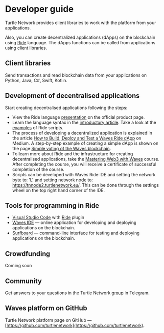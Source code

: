# Developer guide

Turtle Network provides client libraries to work with the platform from your applications.

Also, you can create decentralized applications (dApps) on the blockchain using [Ride](/developers/ride) language. The dApps functions can be called from applications using client libraries.

## Client libraries

Send transactions and read blockchain data from your applications on Python, Java, C#, Swift, Kotlin.

## Development of decentralised applications

Start creating decentralised applications following the steps:

- View the Ride language [presentation](https://wavesplatform.com/technology/ride) on the official product page.
- Learn the language syntax in the [introductory article](/en/ride/getting-started). Take a look at the [examples](https://github.com/wavesplatform/ride-examples) of Ride scripts.
- The process of developing a decentralized application is explained in the article [How to Build, Deploy and Test a Waves Ride dApp](https://blog.wavesplatform.com/how-to-build-deploy-and-test-a-waves-ride-dapp-785311f58c2) on Medium. A step-by-step example of creating a simple dApp is shown on the page [Simple voting of the Waves blockchain](/en/building-apps/smart-contracts/simple-voting-on-the-waves-blockchain).
- To learn more about Ride and the infrastructure for creating decentralised applications, take the [Mastering Web3 with Waves](https://stepik.org/course/54415/promo) course. After completing the course, you will receive a certificate of successful completion of the course.
- Scripts can be developed with Waves Ride IDE and setting the network byte to: 'L' and setting network node to: https://tnnode2.turtlenetwork.eu/. This can be done through the settings wheel on the top right hand corner of the IDE.

## Tools for programming in Ride

- [Visual Studio Code](https://code.visualstudio.com/) with [Ride](https://github.com/wavesplatform/ride-vscode) plugin
- [Waves IDE](https://ide.wavesplatform.com/) — online application for developing and deploying applications on the blockchain.
- [Surfboard](https://github.com/wavesplatform/Surfboard) — command-line interface for testing and deploying applications on the blockchain.

## Crowdfunding

Coming soon

## Community

Get answers to your questions in the Turtle Network [group](https://t.me/turtlenetwork) in Telegram.

## Waves platform on GitHub

Turtle Network platform page on GitHub — [https://github.com/turtlenetwork](https://github.com/turtlenetwork).
